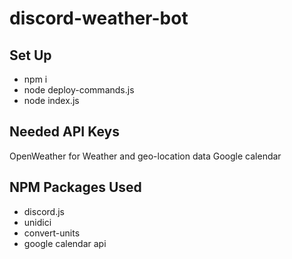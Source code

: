 # discord-weather-bot

## Set Up
- npm i
- node deploy-commands.js
- node index.js


## Needed API Keys
OpenWeather for Weather and geo-location data
Google calendar 


## NPM Packages Used

- discord.js
- unidici
- convert-units
- google calendar api 